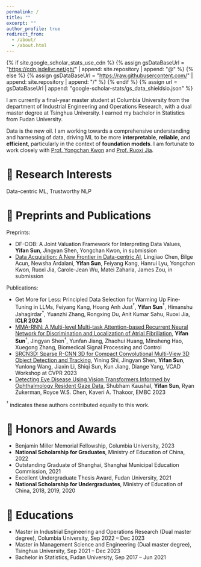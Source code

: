 ```yaml
---
permalink: /
title: ""
excerpt: ""
author_profile: true
redirect_from: 
  - /about/
  - /about.html
---
```


{% if site.google_scholar_stats_use_cdn %}
{% assign gsDataBaseUrl = "https://cdn.jsdelivr.net/gh/" | append: site.repository | append: "@" %}
{% else %}
{% assign gsDataBaseUrl = "https://raw.githubusercontent.com/" | append: site.repository | append: "/" %}
{% endif %}
{% assign url = gsDataBaseUrl | append: "google-scholar-stats/gs_data_shieldsio.json" %}

<span class='anchor' id='about-me'></span>

I am currently a final-year master student at Columbia University from the department of Industrial Engineering and Operations Research, with a dual master degree at Tsinghua University. I earned my bachelor in Statistics from Fudan University.

Data is the new oil. I am working towards a comprehensive understanding and harnessing of data, driving ML to be more **interpretable**, **reliable**, and **efficient**, particularly in the context of **foundation models**. I am fortunate to work closely with 
  <a href='https://www.yongchanstat.com/'>Prof. Yongchan Kwon</a> and 
  <a href='https://ruoxijia.info/'>Prof. Ruoxi Jia</a>.

# 💬 Research Interests
Data-centric ML, Trustworthy NLP 


# 📝 Preprints and Publications 

Preprints:
- DF-OOB: A Joint Valuation Framework for Interpreting Data Values, **Yifan Sun**, Jingyan Shen, Yongchan Kwon, in submission
- [Data Acquisition: A New Frontier in Data-centric AI](https://arxiv.org/pdf/2311.13712.pdf), Lingjiao Chen, Bilge Acun, Newsha Ardalani, **Yifan Sun**, Feiyang Kang, Hanrui Lyu, Yongchan Kwon, Ruoxi Jia, Carole-Jean Wu, Matei Zaharia, James Zou, in submission

Publications:
- Get More for Less: Principled Data Selection for Warming Up Fine-Tuning in LLMs, Feiyang Kang, Hoang Anh Just$^{\dagger}$, **Yifan Sun**$^{\dagger}$, Himanshu Jahagirdar$^{\dagger}$, Yuanzhi Zhang, Rongxing Du, Anit Kumar Sahu, Ruoxi Jia, **ICLR 2024**
- [MMA-RNN: A Multi-level Multi-task Attention-based Recurrent Neural Network for Discrimination and Localization of Atrial Fibrillation](https://www.sciencedirect.com/science/article/pii/S1746809423011801), **Yifan Sun**$^{\dagger}$, Jingyan Shen$^{\dagger}$, Yunfan Jiang, Zhaohui Huang, Minsheng Hao, Xuegong Zhang, Biomedical Signal Processing and Control
- [SRCN3D: Sparse R-CNN 3D for Compact Convolutional Multi-View 3D Object Detection and Tracking](https://arxiv.org/abs/2206.14451), Yining Shi, Jingyan Shen, **Yifan Sun**, Yunlong Wang, Jiaxin Li, Shiqi Sun, Kun Jiang, Diange Yang, VCAD Workshop at CVPR 2023
- [Detecting Eye Disease Using Vision Transformers Informed by Ophthalmology Resident Gaze Data](https://arinex.com.au/EMBC/pdf/full-paper_1272.pdf), Shubham Kaushal, **Yifan Sun**, Ryan Zukerman, Royce W.S. Chen, Kaveri A. Thakoor, EMBC 2023

$^{\dagger}$ indicates these authors contributed equally to this work.


# 🥇 Honors and Awards
- Benjamin Miller Memorial Fellowship, Columbia University, 2023
- **National Scholarship for Graduates**, Ministry of Education of China, 2022
- Outstanding Graduate of Shanghai, Shanghai Municipal Education Commission, 2021
- Excellent Undergraduate Thesis Award, Fudan University, 2021
- **National Scholarship for Undergraduates**, Ministry of Education of China, 2018, 2019, 2020

# 📖 Educations
- Master in Industrial Engineering and Operations Research (Dual master degree), Columbia University, Sep 2022 – Dec 2023
- Master in Management Science and Engineering (Dual master degree), Tsinghua University, Sep 2021 – Dec 2023
- Bachelor in Statistics, Fudan University, Sep 2017 – Jun 2021
